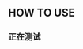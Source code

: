 <!--
 * @Author: QianXu
 * @LastEditors: QianXu
 * @Description: NONE
 * @Date: 2019-03-09 11:23:41
 * @LastEditTime: 2019-03-09 11:38:38
 -->
## HOW TO USE


### 正在测试